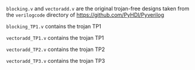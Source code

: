 `blocking.v` and `vectoradd.v` are the original trojan-free designs taken from the `verilogcode` directory of https://github.com/PyHDI/Pyverilog

`blocking_TP1.v` contains the trojan TP1

`vectoradd_TP1.v` contains the trojan TP1

`vectoradd_TP2.v` contains the trojan TP2

`vectoradd_TP3.v` contains the trojan TP3
